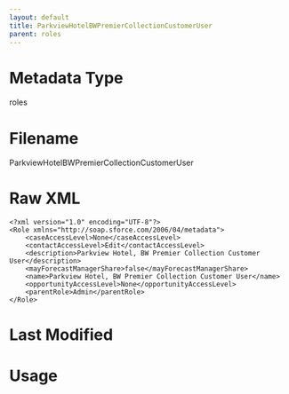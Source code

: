 ```yaml
---
layout: default
title: ParkviewHotelBWPremierCollectionCustomerUser
parent: roles
---
```

# Metadata Type
roles


# Filename 
ParkviewHotelBWPremierCollectionCustomerUser


# Raw XML
```
<?xml version="1.0" encoding="UTF-8"?>
<Role xmlns="http://soap.sforce.com/2006/04/metadata">
    <caseAccessLevel>None</caseAccessLevel>
    <contactAccessLevel>Edit</contactAccessLevel>
    <description>Parkview Hotel, BW Premier Collection Customer User</description>
    <mayForecastManagerShare>false</mayForecastManagerShare>
    <name>Parkview Hotel, BW Premier Collection Customer User</name>
    <opportunityAccessLevel>None</opportunityAccessLevel>
    <parentRole>Admin</parentRole>
</Role>
```


# Last Modified


# Usage
